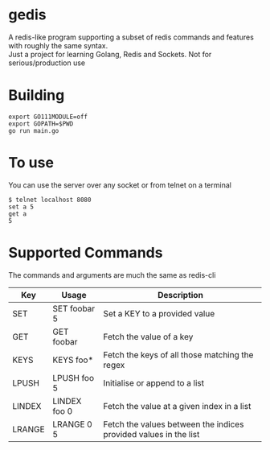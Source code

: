 # gedis  
A redis-like program supporting a subset of redis commands and features with roughly the same syntax.  
Just a project for learning Golang, Redis and Sockets. Not for serious/production use  

# Building
```github
export GO111MODULE=off
export GOPATH=$PWD
go run main.go
```
# To use
You can use the server over any socket or from telnet on a terminal  

```github
$ telnet localhost 8080
set a 5
get a
5
```

# Supported Commands
The commands and arguments are much the same as redis-cli   

| Key    | Usage        | Description                                                      |
|--------|--------------|------------------------------------------------------------------|
| SET    | SET foobar 5 | Set a KEY to a provided value                                    |
| GET    | GET foobar   | Fetch the value of a key                                         |
| KEYS   | KEYS foo*    | Fetch the keys of all those matching the regex                   |
| LPUSH  | LPUSH foo 5  | Initialise or append to a list                                   |
| LINDEX | LINDEX foo 0 | Fetch the value at a given index in a list                       |
| LRANGE | LRANGE 0 5   | Fetch the values between the indices provided values in the list |



